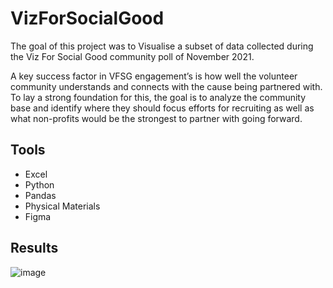 # VizForSocialGood

The goal of this project was to Visualise a subset of data 
collected during the Viz For Social Good community poll of November 2021.

A key success factor in VFSG engagement’s is how well the volunteer 
community understands and connects with the cause being partnered with. 
To lay a strong foundation for this, the goal is to analyze the community 
base and identify where they should focus efforts for recruiting as well as 
what non-profits would be the strongest to partner with going forward.

## Tools
- Excel
- Python 
- Pandas  
- Physical Materials  
- Figma

## Results 

![image](https://mir-s3-cdn-cf.behance.net/project_modules/fs/251ea2133736647.61c4663da7eb8.jpg)
